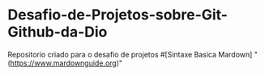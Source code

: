 # Desafio-de-Projetos-sobre-Git-Github-da-Dio
 Repositorio criado para o desafio de projetos 
 #[Sintaxe Basica Mardown] "(https://www.mardownguide.org)"
